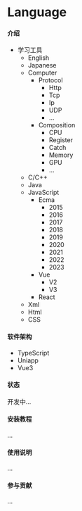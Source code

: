 
# Language

#### 介绍
* 学习工具
	+ English
	+ Japanese
	+ Computer
		* Protocol
			+ Http
			+ Tcp
			+ Ip
			+ UDP
			+ ...
		* Composition
			+ CPU
			+ Register
			+ Catch
			+ Memory
			+ GPU
			+ ...
	+ C/C++
	+ Java
	+ JavaScript
		* Ecma
			* 2015
			* 2016
			* 2017
			* 2018
			* 2019
			* 2020
			* 2021
			* 2022
			* 2023
		* Vue
			+ V2
			+ V3
		* React
	+ Xml
	+ Html
	+ CSS

#### 软件架构
* TypeScript
* Uniapp
* Vue3

#### 状态
开发中...


#### 安装教程
...

#### 使用说明
...

#### 参与贡献
...
